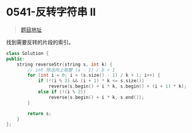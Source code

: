 # 0541-反转字符串 II

>[题目地址](https://leetcode-cn.com/problems/reverse-string-ii/)

找到需要反转的片段的索引。

```cpp
class Solution {
public:
    string reverseStr(string s, int k) {
	    // int 除法向上取整 (a - 1) / b + 1
        for (int i = 0; i < (s.size() - 1) / k + 1; i++) {
            if (!(i % 2) && (i + 1) * k <= s.size())
                reverse(s.begin() + i * k, s.begin() + (i + 1) * k);
            else if (!(i % 2))
                reverse(s.begin() + i * k, s.end());
        }

        return s;
    }
};
```